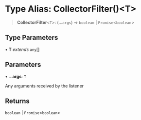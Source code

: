 # Type Alias: CollectorFilter()\<T\>

> **CollectorFilter**\<`T`\>: (...`args`) => `boolean` \| `Promise`\<`boolean`\>

## Type Parameters

• **T** *extends* `any`[]

## Parameters

• ...**args**: `T`

Any arguments received by the listener

## Returns

`boolean` \| `Promise`\<`boolean`\>
